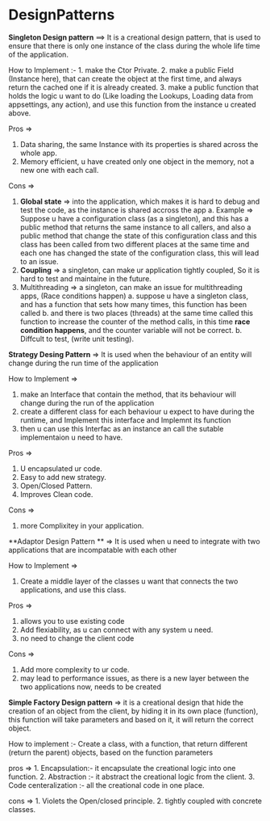 # DesignPatterns
 
 **Singleton Design pattern** ==> It is a creational design pattern, that is used to ensure that there is only one instance of the class during the whole life time of the application.

  How to Implement :- 
    1. make the Ctor Private.
    2. make a public Field (Instance here), that can create the object at the first time, and always return the cached one if it is already created.
    3. make a public function that holds the logic u want to do (Like loading the Lookups, Loading data from appsettings, any action), and use this function from the instance u created above.
    
    
Pros => 
  1. Data sharing, the same Instance with its properties is shared across the whole app.
  2. Memory efficient, u have created only one object in the memory, not a new one with each call.
    
Cons => 
  1. **Global state** => into the application, which makes it is hard to debug and test the code, as the instance is shared accross the app
    a. Example => Suppose u have a configuration class (as a singleton), and this has a public method that returns the same instance to all callers, and also a public method that change the state of this configuration class
                  and this class has been called from two different places at the same time and each one has changed the state of the configuration class, this will lead to an issue.
  2. **Coupling** => a singleton, can make ur application tightly coupled, So it is hard to test and maintaine in the future.
  3. Multithreading => a singleton, can make an issue for multithreading apps, (Race conditions happen)
      a. suppose u have a singleton class, and has a function that sets how many times, this function has been called
      b. and there is two places (threads) at the same time called this function to increase the counter of the method calls, in this time **race condition happens**, and the counter variable will not be correct.
      b. Diffcult to test, (write unit testing).
      
      
**Strategy Desing Pattern** => It is used when the behaviour of an entity will change during the run time of the application

How to Implement => 
 1. make an Interface that contain the method, that its behaviour will change during the run of the application
 2. create a different class for each behaviour u expect to have during the runtime, and Implement this interface and Implemnt its function
 3. then u can use this Interfac as an instance an call the sutable implementaion u need to have.

Pros => 
 1. U encapsulated ur code.
 2. Easy to add new strategy.
 3. Open/Closed Pattern.
 4. Improves Clean code.

Cons => 
1. more Complixitey in your application. 

**Adaptor Design Pattern ** => It is used when u need to integrate with two applications that are incompatable with each other

How to Implement => 
 1. Create a middle layer of the classes u want that connects the two applications, and use this class.

Pros => 
 1. allows you to use existing code
 2. Add flexiability, as u can connect with any system u need.
 3. no need to change the client code

Cons => 
1. Add more complexity to ur code.
2. may lead to performance issues, as there is a new layer between the two applications now, needs to be created


**Simple Factory Design pattern** => it is a creational design that hide the creation of an object from the client, by hiding it in its own place (function), this function will take parameters and based on it, it will return the correct object.

How to implement :- 
 Create a class, with a function, that return different (return the parent) objects, based on the function parameters



 pros => 
    1. Encapsulation:- it encapsulate the creational logic into one function.
    2. Abstraction :- it abstract the creational logic from the client. 
    3. Code centeralization :-  all the creational code in one place.

cons => 
    1. Violets the Open/closed principle. 
    2. tightly coupled with concrete classes.

                  
  
